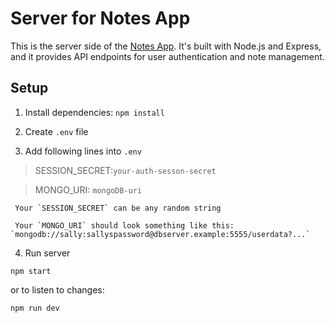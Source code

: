 # Server for Notes App

This is the server side of the [Notes App](https://github.com/Corxl/NotesAppClient). It's built with Node.js and Express, and it provides API endpoints for user authentication and note management.

## Setup

1. Install dependencies: `npm install`

2. Create `.env` file

3. Add following lines into `.env`
  > SESSION_SECRET:`your-auth-sesson-secret`

  > MONGO_URI: `mongoDB-uri`

     Your `SESSION_SECRET` can be any random string

     Your `MONGO_URI` should look something like this: `mongodb://sally:sallyspassword@dbserver.example:5555/userdata?...`


4. Run server

`
npm start
`

  or to listen to changes: 

`
  npm run dev
`
